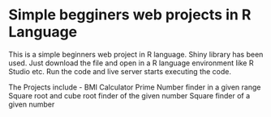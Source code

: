 # Simple begginers web projects in R Language

This is a simple beginners web project in R language.
Shiny library has been used.
Just download the file and open in a R language environment like R Studio etc.
Run the code and live server starts executing the code.

The Projects include - 
BMI Calculator
Prime Number finder in a given range
Square root and cube root finder of the given number
Square finder of a given number
